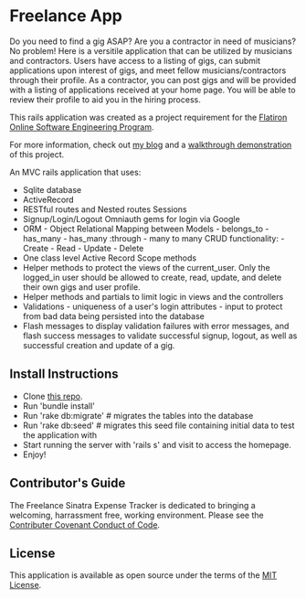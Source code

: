 <h1>Freelance App</h1>

Do you need to find a gig ASAP? Are you a contractor in need of
musicians? No problem! Here is a versitile application that can be utilized by musicians and contractors. Users have access to a listing of gigs, can submit applications upon interest of gigs, and meet fellow musicians/contractors through their profile. As a contractor, you can post gigs and will be provided with a listing of applications received at your home page. You will be able to review their profile to aid you in the hiring process.

This rails application was created as a project requirement for the <a href="https://flatironschool.com/career-courses/coding-bootcamp/online">Flatiron Online Software Engineering Program</a>.

For more information, check out <a href="https://gracenak.github.io/creating_a_sinatra_application">my blog</a> and a <a href="https://www.youtube.com/watch?v=fh4oVLbV48w">walkthrough demonstration</a> of this project.

An MVC rails application that uses:
<ul>
    <li> Sqlite database
    <li> ActiveRecord
    <li> RESTful routes and Nested routes
    <l1> Sessions
    <li> Signup/Login/Logout 
    <l1> Omniauth gems for login via Google
    <li> ORM - Object Relational Mapping between Models
        - belongs_to
        - has_many
        - has_many :through
        - many to many 
    <l1> CRUD functionality:
        - Create
        - Read
        - Update
        - Delete
    <li> One class level Active Record Scope methods
    <li> Helper methods to protect the views of the current_user. Only the logged_in user should be allowed to create, read, update, and delete their own gigs and user profile.
    <li> Helper methods and partials to limit logic in views and the controllers
    <li> Validations
        - uniqueness of a user's login attributes
        - input to protect from bad data being persisted into the database
    <li> Flash messages to display validation failures with error messages, and flash success messages to validate successful signup, logout, as well as successful creation and update of a gig. 
</ul>

<h2>Install Instructions</h2>
<ul>
    <li> Clone <a href="https://github.com/gracenak/freelance_app.git">this repo</a>.
    <li> Run 'bundle install'
    <li> Run 'rake db:migrate' # migrates the tables into the database
    <li> Run 'rake db:seed'    # migrates this seed file containing initial data to test the application with
    <li> Start running the server with 'rails s' and visit <a href="https://http://localhost:3000/"></a> to access the homepage.
    <li> Enjoy!
</ul>

<h2>Contributor's Guide </h2>
The Freelance Sinatra Expense Tracker is dedicated to bringing a welcoming, harrassment free, working environment. Please see the <a href="https://www.contributor-covenant.org/version/2/0/code_of_conduct/">Contributer Covenant Conduct of Code</a>.

<h2>License</h2>
This application is available as open source under the terms of the <a href="https://opensource.org/licenses/MIT">MIT License</a>.
